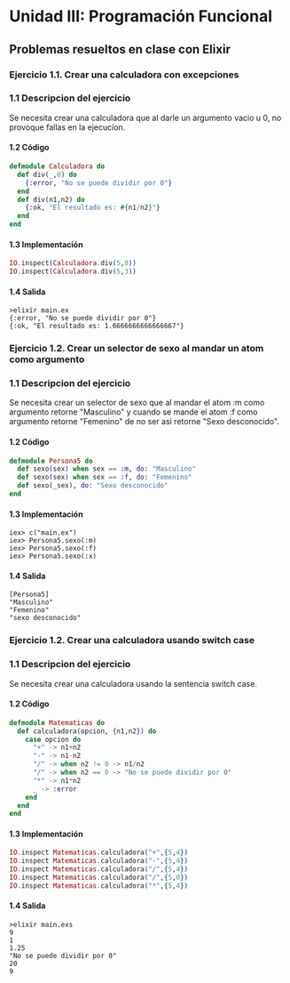 # Unidad III: Programación Funcional
## Problemas resueltos en clase con Elixir
### Ejercicio 1.1. Crear una calculadora con excepciones
### 1.1 Descripcion del ejercicio
  Se necesita crear una calculadora que al darle un argumento vacio u 0, no provoque fallas en la ejecucion.
#### 1.2 Código
```elixir
defmodule Calculadora do
  def div(_,0) do
    {:error, "No se puede dividir por 0"}
  end
  def div(n1,n2) do
    {:ok, "El resultado es: #{n1/n2}"}
  end
end
```
 #### 1.3 Implementación
 ```elixir
IO.inspect(Calculadora.div(5,0))
IO.inspect(Calculadora.div(5,3))
 ```
#### 1.4 Salida
```
>elixir main.ex
{:error, "No se puede dividir por 0"}
{:ok, "El resultado es: 1.6666666666666667"}
```


### Ejercicio 1.2. Crear un selector de sexo al mandar un atom como argumento
### 1.1 Descripcion del ejercicio
  Se necesita crear un selector de sexo que al mandar el atom :m como argumento retorne "Masculino" y cuando se mande el atom :f como argumento retorne "Femenino" de no ser asi retorne "Sexo desconocido".
#### 1.2 Código
```elixir
defmodule Persona5 do
  def sexo(sex) when sex == :m, do: "Masculino"
  def sexo(sex) when sex == :f, do: "Femenino"
  def sexo(_sex), do: "Sexo desconocido"
end
```
#### 1.3 Implementación
```
iex> c("main.ex")
iex> Persona5.sexo(:m)
iex> Persona5.sexo(:f)
iex> Persona5.sexo(:x)
```
#### 1.4 Salida
```
[Persona5]
"Masculino"
"Femenino"
"sexo desconocido"
```

### Ejercicio 1.2. Crear una calculadora usando switch case
### 1.1 Descripcion del ejercicio
  Se necesita crear una calculadora usando la sentencia switch case.
#### 1.2 Código
```elixir
defmodule Matematicas do
  def calculadora(opcion, {n1,n2}) do
    case opcion do
      "+" -> n1+n2
      "-" -> n1-n2
      "/" -> when n2 != 0 -> n1/n2
      "/" -> when n2 == 0 -> "No se puede dividir por 0"
      "*" -> n1*n2
      _ -> :error
    end
  end
end
```
#### 1.3 Implementación
```elixir
IO.inspect Matematicas.calculadora("+",{5,4})
IO.inspect Matematicas.calculadora("-",{5,4})
IO.inspect Matematicas.calculadora("/",{5,4})
IO.inspect Matematicas.calculadora("/",{5,0})
IO.inspect Matematicas.calculadora("*",{5,4})
```
#### 1.4 Salida
```
>elixir main.exs
9
1
1.25
"No se puede dividir por 0"
20
9
```







